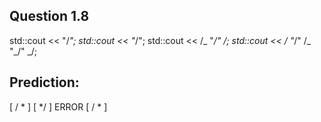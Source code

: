 ## Question 1.8

std::cout << "/_";
std::cout << "_/";
std::cout << /_ "_/" _/;
std::cout << /_ "_/" /_ "_/" _/;

## Prediction:

[ / * ]
[ */ ]
ERROR
[ / * ]
